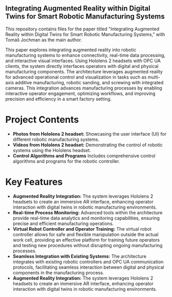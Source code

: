 ## Integrating Augmented Reality within Digital Twins for Smart Robotic Manufacturing Systems ##


This repository contains files for the paper titled "Integrating Augmented Reality within Digital Twins for Smart Robotic Manufacturing Systems," with Tomáš Jochman as the main author. 

  This paper explores integrating augmented reality into robotic manufacturing systems to enhance connectivity, real-time data processing, and interactive visual interfaces. Using Hololens 2 headsets with OPC UA clients, the system directly interfaces operators with digital and physical manufacturing components. The architecture leverages augmented reality for advanced operational control and visualization in tasks such as multi-axis additive manufacturing, robotic sanding, and screwing with integrated cameras. This integration advances manufacturing processes by enabling interactive operator engagement, optimizing workflows, and improving precision and efficiency in a smart factory setting.


# Project Contents

- **Photos from Hololens 2 headset:** Showcasing the user interface (UI) for different robotic manufacturing systems.
- **Videos from Hololens 2 headset:** Demonstrating the control of robotic systems using the Hololens headset.
- **Control Algorithms and Programs** Includes comprehensive control algorithms and programs for the robotic controller.

# Key Features

- **Augmented Reality Integration:** The system leverages Hololens 2 headsets to create an immersive AR interface, enhancing operator interaction with digital twins in robotic manufacturing environments. 
- **Real-time Process Monitoring:** Advanced tools within the architecture provide real-time data analytics and monitoring capabilities, ensuring precise and efficient manufacturing operations.
- **Virtual Robot Controller and Operator Training:** The virtual robot controller allows for safe and flexible manipulation outside the actual work cell, providing an effective platform for training future operators and testing new procedures without disrupting ongoing manufacturing processes.
- **Seamless Integration with Existing Systems:** The architecture integrates with existing robotic controllers and OPC UA communication protocols, facilitating seamless interaction between digital and physical components in the manufacturing process.
- **Augmented Reality Integration:** The system leverages Hololens 2 headsets to create an immersive AR interface, enhancing operator interaction with digital twins in robotic manufacturing environments.
